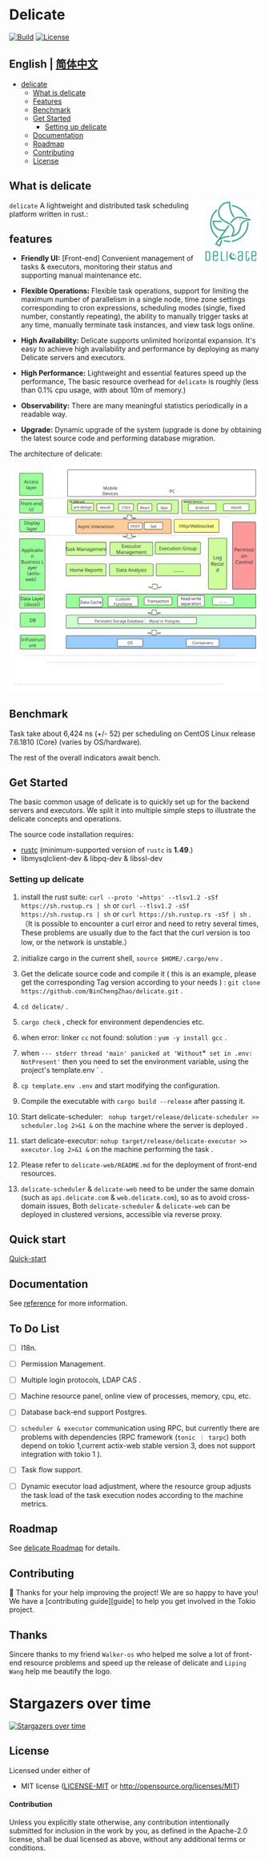 # Delicate   
[![Build](https://github.com/BinChengZhao/delicate/workflows/CI/badge.svg)](
https://github.com/BinChengZhao/delicate/actions)
[![License](https://img.shields.io/badge/license-MIT%2FApache--2.0-blue.svg)](
https://github.com/BinChengZhao/delicate)
## English | [简体中文](./README_zhCN.md)

- [delicate](#delicate)
  - [What is delicate](#what-is-delicate)
  - [Features](#features)
  - [Benchmark](#benchmark)
  - [Get Started](#get-started)
    - [Setting up delicate](#setting-up-delicate)
  - [Documentation](#documentation)
  - [Roadmap](#roadmap)
  - [Contributing](#Contributing)
  - [License](#license)

## What is delicate
<a href="">
    <img src="./doc/delicate_logo.png"
         alt="delicate logo" title="delicate" height="125" width="125"  align="right"/>
</a>

`delicate` A lightweight and distributed task scheduling platform written in rust.:

## features
- **Friendly UI:** [Front-end] Convenient management of tasks & executors, monitoring their status and supporting manual maintenance etc.

- **Flexible Operations:** Flexible task operations, support for limiting the maximum number of parallelism in a single node, time zone settings corresponding to cron expressions, scheduling modes (single, fixed number, constantly repeating), the ability to manually trigger tasks at any time, manually terminate task instances, and view task logs online.

- **High Availability:**  Delicate supports unlimited horizontal expansion. It's easy to achieve high availability and performance by deploying as many Delicate servers and executors.

- **High Performance:** Lightweight and essential features speed up the performance, The basic resource overhead for `delicate` is roughly (less than 0.1% cpu usage, with about 10m of memory.)

- **Observability:**  There are many meaningful statistics periodically in a readable way.

- **Upgrade:**  Dynamic upgrade of the system (upgrade is done by obtaining the latest source code and performing database migration.

The architecture of delicate:

![architecture](./doc/architecture.svg)

## Benchmark
Task take about 6,424 ns (+/- 52) per scheduling on CentOS Linux release 7.6.1810 (Core)  (varies by OS/hardware).

The rest of the overall indicators await bench.

## Get Started

The basic common usage of delicate is to quickly set up for the backend servers and executors. We split it into multiple simple steps to illustrate the delicate concepts and operations.

The source code installation requires:
 * [rustc](https://www.rust-lang.org/tools/install) (minimum-supported version of `rustc` is **1.49**.) 
 * libmysqlclient-dev & libpq-dev & libssl-dev

### Setting up delicate

<!-- We can download the binary from [release page](https://github.com/BinChengZhao/delicate/releases).  -->
<!-- 
For example we use linux version:

```bash
$ mkdir delicate
$ wget https://github.com/BinChengZhao/delicate/releases/download/v1.0.0/delicate-v1.0.0-linux-amd64.tar.gz
$ tar zxvf delicate-v1.0.0-linux-amd64.tar.gz -C delicate && cd delicate -->


1. install the rust suite: ` curl --proto '=https' --tlsv1.2 -sSf https://sh.rustup.rs | sh ` or ` curl --tlsv1.2 -sSf https://sh.rustup.rs | sh ` or `curl https://sh.rustup.rs -sSf | sh`  .  （It is possible to encounter a curl error and need to retry several times, These problems are usually due to the fact that the curl version is too low, or the network is unstable.）

2. initialize cargo in the current shell, ` source $HOME/.cargo/env ` .  

3. Get the delicate source code and compile it ( this is an example, please get the corresponding Tag version according to your needs ) : ` git clone https://github.com/BinChengZhao/delicate.git ` .

4. ` cd delicate/ ` .

5. ` cargo check ` , check for environment dependencies etc.

6. when error: linker `cc` not found: solution : ` yum -y install gcc ` .

7. when ` --- stderr thread 'main' panicked at 'Without `*` set in .env: NotPresent'` then you need to set the environment variable, using the project's  template.env ` .

8. ` cp template.env .env ` and start modifying the configuration. 

9. Compile the executable with ` cargo build --release ` after passing it.

10. Start delicate-scheduler: ` nohup target/release/delicate-scheduler >> scheduler.log 2>&1 &` on the machine where the server is deployed .

11. start delicate-executor: ` nohup target/release/delicate-executor >> executor.log 2>&1 & ` on the machine performing the task .

12. Please refer to `delicate-web/README.md` for the deployment of front-end resources.

13. `delicate-scheduler` & `delicate-web` need to be under the same domain (such as `api.delicate.com` & `web.delicate.com`), so as to avoid cross-domain issues, Both `delicate-scheduler` & `delicate-web` can be deployed in clustered versions, accessible via reverse proxy.


## Quick start
[Quick-start](./doc/quick_start.md)

## Documentation

See [reference](./doc/reference.md) for more information.


## To Do List
- [ ] I18n.
- [ ] Permission Management.
- [ ] Multiple login protocols, LDAP CAS .
- [ ] Machine resource panel, online view of processes, memory, cpu, etc.
- [ ] Database back-end support Postgres.
- [ ]  `scheduler & executor` communication using RPC, but currently there are problems with dependencies (RPC framework (`tonic ｜ tarpc`) both depend on tokio 1,current actix-web stable version 3, does not support integration with tokio 1 ).
- [ ] Task flow support.
- [ ] Dynamic executor load adjustment, where the resource group adjusts the task load of the task execution nodes according to the machine metrics.


## Roadmap 

See [delicate Roadmap](./doc/Roadmap.md) for details.


## Contributing

:balloon: Thanks for your help improving the project! We are so happy to have
you! We have a [contributing guide][guide] to help you get involved in the Tokio
project.

[Rust-guide]: ./CONTRIBUTING.md
[Js-guide]: ./delicate-web/CONTRIBUTING.md


## Thanks
Sincere thanks to my friend `Walker-os` who helped me solve a lot of front-end resource problems and speed up the release of delicate and `Liping Wang` help me beautify the logo.

# Stargazers over time

[![Stargazers over time](https://starchart.cc/BinChengZhao/delicate.svg)](https://starchart.cc/BinChengZhao/delicate)


## License

Licensed under either of

 * MIT license ([LICENSE-MIT](LICENSE-MIT) or http://opensource.org/licenses/MIT)

#### Contribution

Unless you explicitly state otherwise, any contribution intentionally submitted
for inclusion in the work by you, as defined in the Apache-2.0 license, shall be
dual licensed as above, without any additional terms or conditions.

